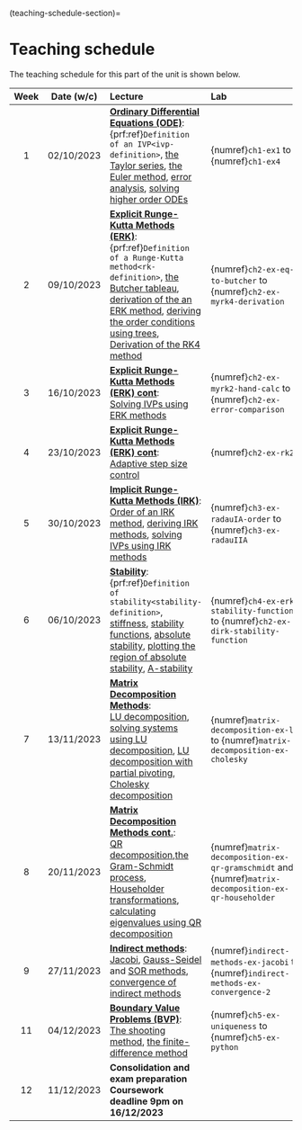 (teaching-schedule-section)=
# Teaching schedule

The teaching schedule for this part of the unit is shown below.

| Week | Date (w/c) | Lecture | <div style="width:160px">Lab</div> |
|:----:|:----------:|:--------|:---------|
|  1   | 02/10/2023	| [**Ordinary Differential Equations (ODE)**](ode-chapter):<br /> {prf:ref}`Definition of an IVP<ivp-definition>`, [the Taylor series](taylor-series-section), [the Euler method](euler-method-section), [error analysis](error-analysis-section), [solving higher order ODEs](higher-order-odes-section) |{numref}`ch1-ex1` to {numref}`ch1-ex4` |
|  2   | 09/10/2023 | [**Explicit Runge-Kutta Methods (ERK)**](erk-chapter):<br /> {prf:ref}`Definition of a Runge-Kutta method<rk-definition>`, [the Butcher tableau](butcher-tableau-section), [derivation of the an ERK method](rk2-derivation-section), [deriving the order conditions using trees](deriving-order-conditions-using-trees-section), [Derivation of the RK4 method](derivation-of-rk4-section)| {numref}`ch2-ex-eq-to-butcher` to {numref}`ch2-ex-myrk4-derivation` |
|  3   | 16/10/2023 | [**Explicit Runge-Kutta Methods (ERK) cont**](applying-erk-methods-to-solve-ivps-section):<br />   [Solving IVPs using ERK methods](applying-erk-methods-to-solve-ivps-section) | {numref}`ch2-ex-myrk2-hand-calc` to {numref}`ch2-ex-error-comparison` |
|  4   | 23/10/2023 | [**Explicit Runge-Kutta Methods (ERK) cont**](adaptive-step-size-control-section):<br />  [Adaptive step size control](adaptive-step-size-control-section) |  {numref}`ch2-ex-rk23` |
|  5   | 30/10/2023 | [**Implicit Runge-Kutta Methods (IRK)**](irk-chapter):<br /> [Order of an IRK method](order-of-irk-section), [deriving IRK methods](deriving-irk-methods-section), [solving IVPs using IRK methods](solving-ivps-using-irk-methods-section) | {numref}`ch3-ex-radauIA-order` to {numref}`ch3-ex-radauIIA` |
|  6   | 06/10/2023 | [**Stability**](stability-chapter): <br> {prf:ref}`Definition of stability<stability-definition>`, [stiffness](stiffness-section), [stability functions](stability-functions-section), [absolute stability](absolute-stability-section), [plotting the region of absolute stability](plot-stability-region-section), [A-stability](a-stability-section) | {numref}`ch4-ex-erk-stability-function` to {numref}`ch2-ex-dirk-stability-function` |
|  7   | 13/11/2023 | [**Matrix Decomposition Methods**](matrix-decomposition-chapter): <br> [LU decomposition](lu-section), [solving systems using LU decomposition](solving-systems-using-lu-section), [LU decomposition with partial pivoting](lup-section), [Cholesky decomposition](cholesky-section) | {numref}`matrix-decomposition-ex-lu` to {numref}`matrix-decomposition-ex-cholesky` |
|  8   | 20/11/2023 | [**Matrix Decomposition Methods cont.**](qr-section): <br> [QR decomposition](qr-section),[the Gram-Schmidt process](qr-gramschmidt-section), [Householder transformations](qr-householder-section), [calculating eigenvalues using QR decomposition](eigenvalues-using-qr-decomposition-section) | {numref}`matrix-decomposition-ex-qr-gramschmidt` and {numref}`matrix-decomposition-ex-qr-householder` |
| 9   | 27/11/2023 | [**Indirect methods**](indirect-methods-chapter): <br> [Jacobi](jacobi-method-section), [Gauss-Seidel](gauss-seidel-method-section) and [SOR methods](sor-method-section), [convergence of indirect methods](convergence-of-indirect-methods-section) | {numref}`indirect-methods-ex-jacobi` to {numref}`indirect-methods-ex-convergence-2` |
| 11   | 04/12/2023 | [**Boundary Value Problems (BVP)**](bvp-chapter): <br> [The shooting method](shooting-method-section), [the finite-difference method](finite-difference-method-section) | {numref}`ch5-ex-uniqueness` to {numref}`ch5-ex-python` |
| 12   | 11/12/2023 | **Consolidation and exam preparation** <br> **Coursework deadline 9pm on 16/12/2023** |